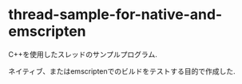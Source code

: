 # thread-sample-for-native-and-emscripten

C++を使用したスレッドのサンプルプログラム.

ネイティブ、またはemscriptenでのビルドをテストする目的で作成した.
